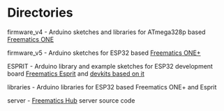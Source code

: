 Directories
===========

firmware_v4 - Arduino sketches and libraries for ATmega328p based [Freematics ONE](https://freematics.com/products/freematics-one)

firmware_v5 - Arduino sketches for ESP32 based [Freematics ONE+](https://freematics.com/products/freematics-one-plus)

ESPRIT - Arduino library and example sketches for ESP32 development board [Freematics Esprit](https://freematics.com/products/freematics-esprit) and [devkits based on it](https://freematics.com/products/#kits)

libraries - Arduino libraries for ESP32 based Freematics ONE+ and Esprit

server - [Freematics Hub](https://freematics.com/hub/) server source code

